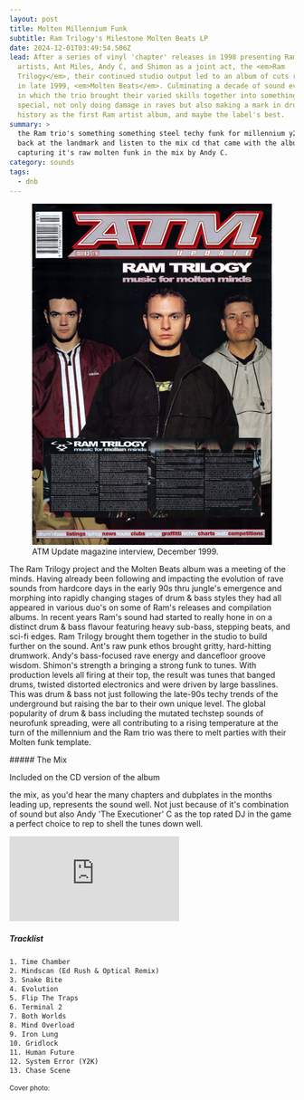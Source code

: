 ```yaml
---
layout: post
title: Molten Millennium Funk
subtitle: Ram Trilogy's Milestone Molten Beats LP
date: 2024-12-01T03:49:54.506Z
lead: After a series of vinyl 'chapter' releases in 1998 presenting Ram Records
  artists, Ant Miles, Andy C, and Shimon as a joint act, the <em>Ram
  Trilogy</em>, their continued studio output led to an album of cuts released
  in late 1999, <em>Molten Beats</em>. Culminating a decade of sound evolution
  in which the trio brought their varied skills together into something quite
  special, not only doing damage in raves but also making a mark in drum & bass
  history as the first Ram artist album, and maybe the label's best.
summary: >
  the Ram trio's something something steel techy funk for millennium y2k Look
  back at the landmark and listen to the mix cd that came with the album
  capturing it's raw molten funk in the mix by Andy C.
category: sounds
tags:
  - dnb
---
```

<figure class="figure float-md-right col-sm-4 bg-light py-3"><a href="/img/ram-trilogy-molten-beats-interview-atm-update-magazine-issue-03-facebook-ram-records-december-1999-continuumizm.jpg" title="click for big"><img class="figure-img img-fluid" src="/img/ram-trilogy-molten-beats-interview-atm-update-magazine-issue-03-facebook-ram-records-december-1999-continuumizm.jpg" alt="Ram Trilogy feature in ATM Update magazine, December 1999. Photo of Shimon, Andy C, and Ant Miles standing beside each other in jackets, Andy slightly at front centre. Clippings of an interview with them titled Music For Molten Minds"></a><figcaption class="figure-caption">ATM Update magazine interview, December 1999.</figcaption></figure>

The Ram Trilogy project and the Molten Beats album was a meeting of the minds. Having already been following and impacting the evolution of rave sounds from hardcore days in the early 90s thru jungle's emergence and morphing into rapidly changing stages of drum & bass styles they had all appeared in various duo's on some of Ram's releases and compilation albums. In recent years Ram's sound had started to really hone in on a distinct drum & bass flavour featuring heavy sub-bass, stepping beats, and sci-fi edges. Ram Trilogy brought them together in the studio to build further on the sound. Ant's raw punk ethos brought gritty, hard-hitting drumwork. Andy's bass-focused rave energy and dancefloor groove wisdom. Shimon's strength a bringing a strong funk to tunes. With production levels all firing at their top, the result was tunes that banged drums, twisted distorted electronics and were driven by large basslines. This was drum & bass not just following the late-90s techy trends of the underground but raising the bar to their own unique level. The global popularity of drum & bass including the mutated techstep sounds of neurofunk spreading, were all contributing to a rising temperature at the turn of the millennium and the Ram trio was there to melt parties with their Molten funk template.

#﻿#### The Mix

I﻿ncluded on the CD version of the album


the mix, as you'd hear the many chapters and dubplates in the months leading up, represents the sound well. Not just because of it's combination of sound but also Andy 'The Executioner' C as the top rated DJ in the game a perfect choice to rep to shell the tunes down well.

<div class="embed-responsive embed-responsive-16by9 mb-3"><iframe class="embed-responsive-item" src="https://www.youtube.com/embed/KP5NLXbJ_Cs?si=asRviqTzCYokAdlV" title="YouTube video Ram Trilogy - Molten Beats - Andy C Mix CD - 1999" frameborder="0" allow="accelerometer; autoplay; clipboard-write; encrypted-media; gyroscope; picture-in-picture; web-share" referrerpolicy="strict-origin-when-cross-origin" allowfullscreen></iframe></div>

##### Tracklist

```
1. Time Chamber
2. Mindscan (Ed Rush & Optical Remix)
3. Snake Bite
4. Evolution
5. Flip The Traps
6. Terminal 2
7. Both Worlds
8. Mind Overload
9. Iron Lung
10. Gridlock
11. Human Future
12. System Error (Y2K)
13. Chase Scene
```

<small class="text-secondary">Cover photo:</small>